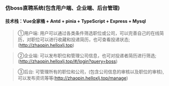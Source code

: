 ### 仿boss直聘系统(包含用户端、企业端、后台管理)
#### 技术栈：Vue全家桶 + Antd + pinia + TypeScript + Express + Mysql 
> ①用户端: 用户可以通过各类条件筛选职位或公司，可以完善自己的在线简历，对职位可以进行收藏和投递简历，也可查看投递状态;  (http://zhaopin.helloxlj.top) 

> ②企业端: 可以发布职位和管理公司信息，也可对投递者简历进行筛选;(http://zhaopin.helloxlj.top/#/login?query=boss)

> ③后台: 可管理所有的职位和公司，(包含公司信息的审核以及职位的审核),可以发布资讯等等(http://zhaopin.helloxlj.top/manage)